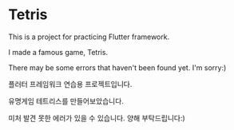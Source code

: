 # Tetris
This is a project for practicing Flutter framework.

I made a famous game, Tetris.

There may be some errors that haven't been found yet. I'm sorry:)

플러터 프레임워크 연습용 프로젝트입니다.

유명게임 테트리스를 만들어보았습니다.

미처 발견 못한 에러가 있을 수 있습니다. 양해 부탁드립니다:)

